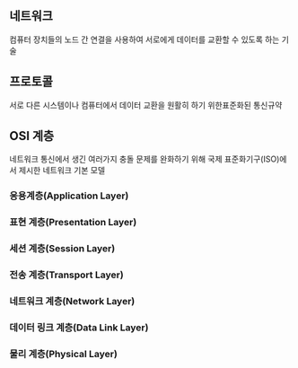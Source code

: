## 네트워크
컴퓨터 장치들의 노드 간 연결을 사용하여 서로에게 데이터를 교환할 수 있도록 하는 기술

## 프로토콜
서로 다른 시스템이나 컴퓨터에서 데이터 교환을 원활히 하기 위한표준화된 통신규약

## OSI 계층
네트워크 통신에서 생긴 여러가지 충돌 문제를 완화하기 위해 국제 표준화기구(ISO)에서 제시한 네트워크 기본 모델

### 응용계층(Application Layer)
### 표현 계층(Presentation Layer)
### 세션 계층(Session Layer)
### 전송 계층(Transport Layer)
### 네트워크 계층(Network Layer)
### 데이터 링크 계층(Data Link Layer)
### 물리 계층(Physical Layer)
